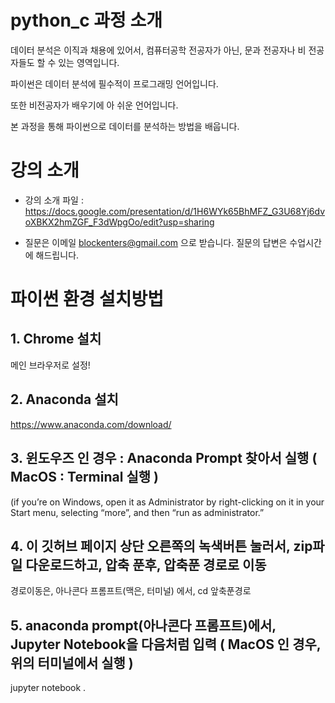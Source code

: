 # python_c 과정 소개

데이터 분석은 이직과 채용에 있어서, 컴퓨터공학 전공자가 아닌, 문과 전공자나 비 전공자들도 할 수 있는 영역입니다.

파이썬은 데이터 분석에 필수적이 프로그래밍 언어입니다. 

또한 비전공자가 배우기에 아 쉬운 언어입니다.

본 과정을 통해 파이썬으로 데이터를 분석하는 방법을 배웁니다.


# 강의 소개


- 강의 소개 파일 : https://docs.google.com/presentation/d/1H6WYk65BhMFZ_G3U68Yj6dvoXBKX2hmZGF_F3dWpgOo/edit?usp=sharing


- 질문은 이메일  blockenters@gmail.com 으로 받습니다. 질문의 답변은 수업시간에 해드립니다. 


# 파이썬 환경 설치방법

## 1. Chrome 설치 
메인 브라우저로 설정!

## 2. Anaconda 설치
https://www.anaconda.com/download/

## 3. 윈도우즈 인 경우 : Anaconda Prompt 찾아서 실행 ( MacOS : Terminal 실행 )
(if you’re on Windows, open it as Administrator by right-clicking on it in your Start menu, selecting “more”, and then “run as administrator.”

## 4. 이 깃허브 페이지 상단 오른쪽의 녹색버튼 눌러서, zip파일 다운로드하고, 압축 푼후, 압축푼 경로로 이동
경로이동은, 아나콘다 프롬프트(맥은, 터미널) 에서, cd 앞축푼경로

## 5. anaconda prompt(아나콘다 프롬프트)에서, Jupyter Notebook을 다음처럼 입력  ( MacOS 인 경우, 위의 터미널에서 실행 )
jupyter notebook .




